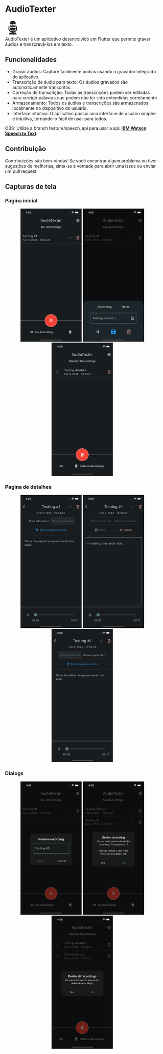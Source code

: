 
# AudioTexter

<img src="assets/logo/logo.png" width="50px" height="50px"/><br>
AudioTexter é um aplicativo desenvolvido em Flutter que permite gravar áudios e transcrevê-los em texto.

## Funcionalidades
- Gravar áudios: Capture facilmente áudios usando o gravador integrado do aplicativo.
- Transcrição de áudio para texto: Os áudios gravados são automaticamente transcritos.
- Correção de transcrição: Todas as transcrições podem ser editadas para corrigir palavras que podem não ter sido entendidas corretamente.
- Armazenamento: Todos os áudios e transcrições são armazenados localmente no dispositivo do usuário.
- Interface intuitiva: O aplicativo possui uma interface de usuário simples e intuitiva, tornando-o fácil de usar para todos.

OBS: Utilize a branch feature/speech_api para usar a api: <a href="https://www.ibm.com/br-pt/products/speech-to-text">**IBM Watson Speech to Text**</a>.
## Contribuição

Contribuições são bem-vindas! Se você encontrar algum problema ou tiver sugestões de melhorias, sinta-se à vontade para abrir uma issue ou enviar um pull request.

## Capturas de tela

### Página inicial
<div align="center">
	<img src="./screenshots/myRecordings.png" width="200px"/>
    <img src="./screenshots/recordingModal.png" width="200px"/>
    <img src="./screenshots/deletedRecordings.png" width="200px"/>
</div>

### Página de detalhes
<div align="center">
    <img src="./screenshots/detailsOriginalText.png" width="200px"/>
    <img src="./screenshots/detailsEditing.png" width="200px"/>
	<img src="./screenshots/detailsEditedText.png" width="200px"/>
</div>

### Dialogs
<div align="center">
    <img src="./screenshots/renamingPopup.png" width="200px"/>
    <img src="./screenshots/deletePopup.png" width="200px"/>
	<img src="./screenshots/deleteAllPopup.png" width="200px"/>
</div>
